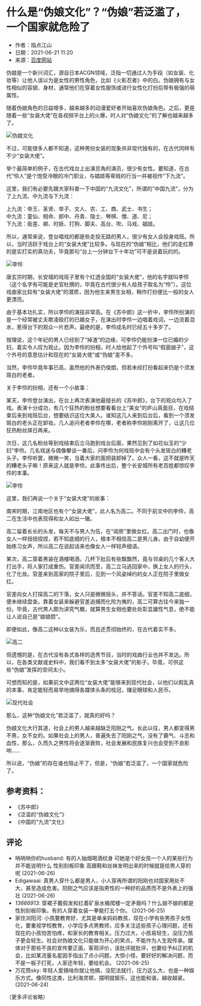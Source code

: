 # 什么是“伪娘文化”？“伪娘”若泛滥了，一个国家就危险了

* 作者：指点江山
* 日期：2021-06-21 11:20
* 来源：[百度网站](https://baijiahao.baidu.com/s?id=1703144977696559819)

伪娘是一个新兴词汇，源自日本ACGN领域，泛指一切通过人为手段（如女装、化妆等）让他人误以为是女性的男性角色，比如《火影忍者》中的白。伪娘拥有与女性相似的容貌、身材，通常他们在穿着女性服饰或进行女性化打扮后带有极强的萌属性。

随着伪娘角色的日益增多，越来越多的动漫爱好者开始喜欢伪娘角色。之后，更是随着一些“女装大佬”在各视频平台上的火爆，时人对“伪娘文化”的了解也越来越多了。

![伪娘文化](https://pics1.baidu.com/feed/0eb30f2442a7d93366f1c5a0da46611b72f00199.jpeg@f_auto?token=3b15422ac4d9bba61cc6c2a443a11e35)

不过，可能很多人都不知道，这种男扮女装的现象并非现代独有的，在古代同样有不少“女装大佬”。

举个最简单的例子，在古代戏台上出演旦角的演员，很少有女性。要知道，在古代“伶人”是个饱受冷眼的冷门职业，与娼妓等卑贱的行当一并被视作“下九流”。

这里，我们有必要先跟大家科普一下中国的“九流文化”，所谓的“中国九流”，分为了上九流、中九流与下九流：

上九流：帝王、圣贤、举子、文人、农、工、商、武士、书生；  
中九流：童仙、相命、郎中、丹青、隐士、琴棋、僧、道、尼；  
下九流：衙差、梆、时妖、打狗、脚夫、高台、吹、马戏、娼妓。

所以，通常来说，登台唱戏的都是些走投无路的男人，很少有女人会投身戏班。所以，当时活跃于戏台上的“女装大佬”比较多。与现在的“伪娘”相比，他们的走红靠的是实打实的真功夫，毕竟那句“台上一分钟台下十年功”可不是说着玩的的。

![李伶](https://pics2.baidu.com/feed/6a63f6246b600c338dc6fe836041e107d8f9a1d7.jpeg@f_auto?token=bc073276b22da053415541163f05f6bd)

唐玄宗时期，长安城的戏班子里有个红透全国的“女装大佬”，他的名字就叫李伶（这个名字有可能是史官杜撰的，毕竟在古代很少有人给孩子取名为“伶”）。这位戏曲家比较有“女装大佬”的潜质，因为他生来男生女相，稍作打扮便比一般的女人更漂亮。

由于基本功扎实，所以李伶的演技非常高。在《苏中郎》这一折中，李伶所扮演的是一个经常被丈夫欺凌殴打的已婚女子，在演出时李伶一边唱着戏词，一边流着泪水，惹得台下的观众一片悲声。最绝的是，李伶成名时已经五十多岁了。

按理说，这个年纪的男人已经到了“掉渣”的边缘，可李伶仍能扮演一位已婚的少妇，着实令人叹为观止。因为李伶的扮相，时人给他起了个外号叫“假面娘子”，这个外号的意思估计和现在的“女装大佬”或“伪娘”差不多。

当然，李伶毕竟年事已高，虽然他的外表仍俊朗，但若未经打扮看起来仍是个须发斑白的老者。

关于李伶的扮相，还有一个小故事：

某天，李伶登台演出，在台上再次表演他最擅长的《苏中郎》，台下的观众均入了戏。表演十分成功，有几个狂热的粉丝想要看看台上“美女”的庐山真面目，在戏结束后来到戏班后台，想要结识这位大美人。谁知这几人来到后台后，看到一个须发斑白的老头正在卸妆。几人追问老者李伶在哪，老者称李伶刚刚离开了，让这几位狂热粉丝择日再来。

次日，这几名粉丝等到戏结束后立马跑到戏台后面，果然见到了如花似玉的“少妇”李伶。几名戏迷与偶像攀谈一番后，问李伶为何戏班中会有个头发斑白的糟老头子。李伶听罢，微微一笑，当着大家的面把装卸掉了。众人一看，这不就是昨天的糟老头子嘛！原来这人就是李伶。此事传出后，整个长安城所有老百姓都惊叹李伶的本事。

![李伶](https://pics6.baidu.com/feed/9345d688d43f87945cd4d155ae16befc1bd53abc.jpeg@f_auto?token=2269530deddc752a73868f5a726900b7)

这里，我们再说一个关于“女装大佬”的故事：

南宋时期，江南地区也有个“女装大佬”，此人名为高二。不同于前文中的李伶，高二在生活中也表现得和女人如出一辙。

高二留着长长的头发，每天不与男人为伍，在“闺房”里做女红。高二出门时，也像女人一样扭扭捏捏，若不知底细的行人，根本不相信高二是男儿身。由于自幼便开始练习女声，所以高二在说起话来也像女人一样轻声细语。

某次，高二穿着男装在酒楼喝酒，几杯下肚后有些飘飘然，竟与邻桌的几个客人大打出手，将人家打成重伤。官差闻讯而至，高二立马逃回家中，换上女人的行头，化了化妆。官差来到高家的院子里后，见到一个风姿绰约的女人正在院子里做女红。

官差向女人打探高二的下落，女人只是微微摇头，并不答话。官差不知高二底细，便未继续盘查。靠着女装来躲避官差追捕而化险为夷的，高二可算古往今来独一份。毕竟，古代男人颇为讲究气概，就算男生女相也要处处彰显雄性气息，绝不能让人说自己是“娘娘腔”。

即便如此，像高二这种以女装为乐，而且还贯彻始终的，在古代着实不多。

![高二](https://pics4.baidu.com/feed/a6efce1b9d16fdfa75ab63bbc1823c5c95ee7bb2.jpeg@f_auto?token=5e063ae0bc7df49dd4232f8464153c88)

但遗憾的是，在古代没有各式各样的选秀节目，当时的戏曲行业也并不发达。所以，在各类文献或史料中，我们看不到太多“女装大佬”的影子。毕竟，可供这些“伪娘”发挥的空间太小。

可想而知的是，如果前文中这两位“女装大佬”能够来到现代社会，以他们以假乱真的本事，肯定能轻而易举地摘得各媒体头条的桂冠，赚足眼球和人民币。

![现代社会](https://pics0.baidu.com/feed/d4628535e5dde7111f4fb8f4dbe27e139d16612d.jpeg@f_auto?token=fc4202d1d2f22e1c3f3e30eab17735cf)

那么，这种“伪娘文化”若泛滥了，就真的好吗？

伪娘文化大行其道，社会上的男人越来越缺乏阳刚之气。长此以往，男人都变得男不男，女不女的。如果社会上的男人，普遍失去了阳刚之气，没有了霸气、斗志和血性，那么，久而久之男性将会逐渐衰败，社会发展和民族复兴也会受到不良影响......

所以说，“伪娘”的存在谁也阻止不了，但是，“伪娘”若泛滥了，一个国家就危险了。

## 参考资料：
- 《苏中郎》
- 《泛滥的“伪娘文化”》
- 《中国的“九流”文化》

## 评论

- 呐呐呐你的husband: 有的人抽烟喝酒纹身 可她是个好女孩一个人的某些行为并不能说明什么 性别刻板印象 高跟鞋和丝袜发明出来的时候就是给男人穿的呢 (2021-06-26)
- Edigawaai: 真男人穿什么都是男人，小人穿再所谓的阳刚也对国家用处不大，甚至造成危害。阳刚之气应该是指男性的一种好的品质而不是外表上的强壮 (2021-06-26)
- _13666913_: 穿裙子戴假发和扛着矿泉水桶爬楼一定矛盾吗？什么娘不娘的都是性别刻板印象。有的人穿着女装一拳能打五个你。 (2021-06-25)
- 家住浏阳河: 小孩要教育好，尤其是单亲妈妈教孩，现在小学有些男孩子女性化，要重视学校教育，小学应多点男教师，应多关注这些孩子心理问题，还有现在的小孩怕苦怕疼，和家长的教育相关。压力过大，小孩易轻生，没压力孩子更会轻生。社会对伪娘文化只能做为开心的笑点，不能作为人生观传承。媒体对于那些不良的宣传要正面，客观评价，该批评就批评，也要给予纠正的机会，比如某流量名星因手指出了点小问题，大惊小怪，要好好的解决问题，而不是一板子打死，人家还年轻，要给机会。 (2021-06-25)
- 万花筒sky: 年轻人爱搞啥你就让他搞，没犯法就行，压力这么大，也是一种娱乐方式。像同性这类，比利海灵顿，摆明就娱乐，这也能和谐，越收越紧。 (2021-06-24)

（更多评论省略）